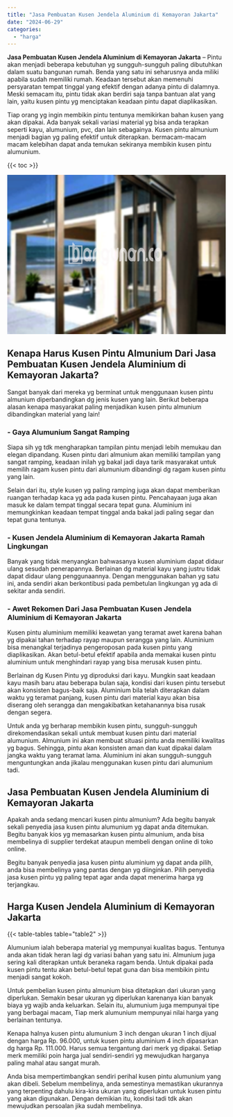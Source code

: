 ```yaml
---
title: "Jasa Pembuatan Kusen Jendela Aluminium di Kemayoran Jakarta"
date: "2024-06-29"
categories: 
  - "harga"
---
```


**Jasa Pembuatan Kusen Jendela Aluminium di Kemayoran Jakarta** – Pintu akan menjadi beberapa kebutuhan yg sungguh-sungguh paling dibutuhkan dalam suatu bangunan rumah. Benda yang satu ini seharusnya anda miliki apabila sudah memiliki rumah. Keadaan tersebut akan memenuhi persyaratan tempat tinggal yang efektif dengan adanya pintu di dalamnya. Meski semacam itu, pintu tidak akan berdiri saja tanpa bantuan alat yang lain, yaitu kusen pintu yg menciptakan keadaan pintu dapat diaplikasikan.

Tiap orang yg ingin membikin pintu tentunya memikirkan bahan kusen yang akan dipakai. Ada banyak sekali variasi material yg bisa anda terapkan seperti kayu, alumunium, pvc, dan lain sebagainya. Kusen pintu almunium menjadi bagian yg paling efektif untuk diterapkan. bermacam-macam macam kelebihan dapat anda temukan sekiranya membikin kusen pintu alumunium.

{{< toc >}}

![Jasa Pembuatan Kusen Jendela Aluminium di Kemayoran Jakarta](/images/harga-kusen-jendela-alumunium-02.png)

## Kenapa Harus Kusen Pintu Almunium Dari Jasa Pembuatan Kusen Jendela Aluminium di Kemayoran Jakarta?

Sangat banyak dari mereka yg berminat untuk menggunaan kusen pintu almunium diperbandingkan dg jenis kusen yang lain. Berikut beberapa alasan kenapa masyarakat paling menjadikan kusen pintu almunium dibandingkan material yang lain!

### \- Gaya Alumunium Sangat Ramping

Siapa sih yg tdk mengharapkan tampilan pintu menjadi lebih memukau dan elegan dipandang. Kusen pintu dari almunium akan memiliki tampilan yang sangat ramping, keadaan inilah yg bakal jadi daya tarik masyarakat untuk memilih ragam kusen pintu dari alumunium dibandingi dg ragam kusen pintu yang lain.

Selain dari itu, style kusen yg paling ramping juga akan dapat memberikan ruangan terhadap kaca yg ada pada kusen pintu. Pencahayaan juga akan masuk ke dalam tempat tinggal secara tepat guna. Aluminium ini memungkinkan keadaan tempat tinggal anda bakal jadi paling segar dan tepat guna tentunya.

### \- Kusen Jendela Aluminium di Kemayoran Jakarta Ramah Lingkungan

Banyak yang tidak menyangkan bahwasanya kusen aluminium dapat didaur ulang sesudah penerapannya. Berlainan dg material kayu yang justru tidak dapat didaur ulang penggunaannya. Dengan menggunakan bahan yg satu ini, anda sendiri akan berkontibusi pada pembetulan lingkungan yg ada di sekitar anda sendiri.

### \- Awet Rekomen Dari Jasa Pembuatan Kusen Jendela Aluminium di Kemayoran Jakarta

Kusen pintu aluminium memiliki keawetan yang teramat awet karena bahan yg dipakai tahan terhadap rayap maupun serangga yang lain. Aluminium bisa menangkal terjadinya pengeroposan pada kusen pintu yang diaplikasikan. Akan betul-betul efektif apabila anda memakai kusen pintu aluminium untuk menghindari rayap yang bisa merusak kusen pintu.

Berlainan dg Kusen Pintu yg diproduksi dari kayu. Mungkin saat keadaan kayu masih baru atau beberapa bulan saja, kondisi dari kusen pintu tersebut akan konsisten bagus-baik saja. Aluminium bila telah diterapkan dalam waktu yg teramat panjang, kusen pintu dari material kayu akan bisa diserang oleh serangga dan mengakibatkan ketahanannya bisa rusak dengan segera.

Untuk anda yg berharap membikin kusen pintu, sungguh-sungguh direkomendasikan sekali untuk membuat kusen pintu dari material alumunium. Almunium ini akan membuat situasi pintu anda memiliki kwalitas yg bagus. Sehingga, pintu akan konsisten aman dan kuat dipakai dalam jangka waktu yang teramat lama. Aluminium ini akan sungguh-sungguh menguntungkan anda jikalau menggunakan kusen pintu dari alumunium tadi.

## Jasa Pembuatan Kusen Jendela Aluminium di Kemayoran Jakarta

Apakah anda sedang mencari kusen pintu almunium? Ada begitu banyak sekali penyedia jasa kusen pintu alumunium yg dapat anda ditemukan. Begitu banyak kios yg memasarkan kusen pintu almunium, anda bisa membelinya di supplier terdekat ataupun membeli dengan online di toko online.

Begitu banyak penyedia jasa kusen pintu aluminium yg dapat anda pilih, anda bisa membelinya yang pantas dengan yg diinginkan. Pilih penyedia jasa kusen pintu yg paling tepat agar anda dapat menerima harga yg terjangkau.

## Harga Kusen Jendela Aluminium di Kemayoran Jakarta

{{< table-tables table="table2" >}}

Alumunium ialah beberapa material yg mempunyai kualitas bagus. Tentunya anda akan tidak heran lagi dg variasi bahan yang satu ini. Almunium juga sering kali diterapkan untuk beraneka ragam benda. Untuk dipakai pada kusen pintu tentu akan betul-betul tepat guna dan bisa membikin pintu menjadi sangat kokoh.

Untuk pembelian kusen pintu almunium bisa ditetapkan dari ukuran yang diperlukan. Semakin besar ukuran yg diperlukan karenanya kian banyak biaya yg wajib anda keluarkan. Selain itu, alumunium juga mempunyai tipe yang berbagai macam, Tiap merk alumunium mempunyai nilai harga yang berlainan tentunya.

Kenapa halnya kusen pintu alumunium 3 inch dengan ukuran 1 inch dijual dengan harga Rp. 96.000, untuk kusen pintu aluminium 4 inch dipasarkan dg harga Rp. 111.000. Harus semua tergantung dari merk yg dipakai. Setiap merk memiliki poin harga jual sendiri-sendiri yg mewujudkan harganya paling mahal atau sangat murah.

Anda bisa mempertimbangkan sendiri perihal kusen pintu alumunium yang akan dibeli. Sebelum membelinya, anda semestinya memastikan ukurannya yang terpenting dahulu kira-kira ukuran yang diperlukan untuk kusen pintu yang akan digunakan. Dengan demikian itu, kondisi tadi tdk akan mewujudkan persoalan jika sudah membelinya.
